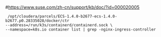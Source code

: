 

#https://www.suse.com/zh-cn/support/kb/doc/?id=000020005

```
 /opt/cloudera/parcels/ECS-1.4.0-b2677-ecs-1.4.0-b2677.p0.28335028/docker/ctr 
--address=/run/k3s/containerd/containerd.sock \
--namespace=k8s.io container list | grep -nginx-ingress-controller
```
